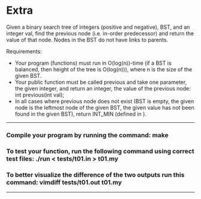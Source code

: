 # Extra 

Given a binary search tree of integers (positive and negative), BST, and an integer val, find the previous node (i.e. in-order predecessor) and return the value of that node. Nodes in the BST do not have links to parents.

Requirements:
- Your program (functions) must run in O(log(n))-time (if a BST is balanced, then height of the tree is O(log(n))), where n is the size of the given BST.
- Your public function must be called previous and take one parameter, the given integer, and return an integer, the value of the previous node:
int previous(int val);
- In all cases where previous node does not exist (BST is empty, the given node is the leftmost node of the given BST, the given value has not been found in the given BST), return INT_MIN (defined in <climits>).

----------------------------------------------------------------------------------

### Compile your program by running the command: make
### To test your function, run the following command using correct test files: ./run < tests/t01.in > t01.my
### To better visualize the difference of the two outputs run this command: vimdiff tests/t01.out t01.my

----------------------------------------------------------------------------------





